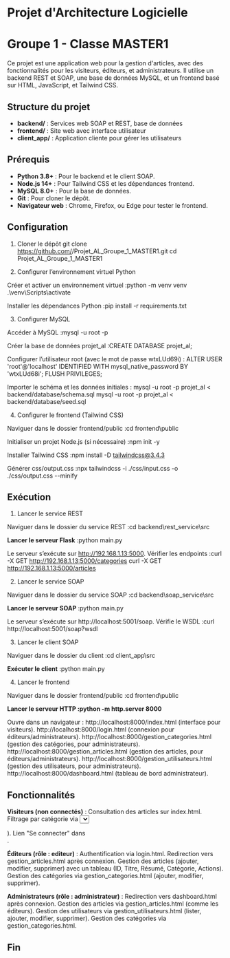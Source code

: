 # Projet d'Architecture Logicielle
# Groupe 1 - Classe MASTER1
Ce projet est une application web pour la gestion d'articles, avec des fonctionnalités pour les visiteurs, éditeurs, et administrateurs. Il utilise un backend REST et SOAP, une base de données MySQL, et un frontend basé sur HTML, JavaScript, et Tailwind CSS.

## Structure du projet
- **backend/** : Services web SOAP et REST, base de données
- **frontend/** : Site web avec interface utilisateur
- **client_app/** : Application cliente pour gérer les utilisateurs


## Prérequis
- **Python 3.8+** : Pour le backend et le client SOAP.
- **Node.js 14+** : Pour Tailwind CSS et les dépendances frontend.
- **MySQL 8.0+** : Pour la base de données.
- **Git** : Pour cloner le dépôt.
- **Navigateur web** : Chrome, Firefox, ou Edge pour tester le frontend.

## Configuration
1. Cloner le dépôt
git clone https://github.com/<ton-utilisateur>/Projet_AL_Groupe_1_MASTER1.git
cd Projet_AL_Groupe_1_MASTER1

2. Configurer l’environnement virtuel Python

Créer et activer un environnement virtuel :python -m venv venv
.\venv\Scripts\activate


Installer les dépendances Python :pip install -r requirements.txt


3. Configurer MySQL

Accéder à MySQL :mysql -u root -p


Créer la base de données projet_al :CREATE DATABASE projet_al;


Configurer l’utilisateur root (avec le mot de passe wtxLUd69i) :
ALTER USER 'root'@'localhost' IDENTIFIED WITH mysql_native_password BY 'wtxLUd68i';
FLUSH PRIVILEGES;


Importer le schéma et les données initiales :
mysql -u root -p projet_al < backend/database/schema.sql
mysql -u root -p projet_al < backend/database/seed.sql


4. Configurer le frontend (Tailwind CSS)

Naviguer dans le dossier frontend/public :cd frontend\public


Initialiser un projet Node.js (si nécessaire) :npm init -y


Installer Tailwind CSS :npm install -D tailwindcss@3.4.3


Générer css/output.css :npx tailwindcss -i ./css/input.css -o ./css/output.css --minify



## Exécution
1. Lancer le service REST

Naviguer dans le dossier du service REST :cd backend\rest_service\src


**Lancer le serveur Flask** :python main.py

Le serveur s’exécute sur http://192.168.1.13:5000.
Vérifier les endpoints :curl -X GET http://192.168.1.13:5000/categories
curl -X GET http://192.168.1.13:5000/articles


2. Lancer le service SOAP

Naviguer dans le dossier du service SOAP :cd backend\soap_service\src


**Lancer le serveur SOAP** :python main.py


Le serveur s’exécute sur http://localhost:5001/soap.
Vérifie le WSDL :curl http://localhost:5001/soap?wsdl



3. Lancer le client SOAP

Naviguer dans le dossier du client :cd client_app\src


**Exécuter le client** :python main.py



4. Lancer le frontend

Naviguer dans le dossier frontend/public :cd frontend\public

**Lancer le serveur HTTP :python -m http.server 8000**


Ouvre dans un navigateur :
http://localhost:8000/index.html (interface pour visiteurs).
http://localhost:8000/login.html (connexion pour éditeurs/administrateurs).
http://localhost:8000/gestion_categories.html (gestion des catégories, pour administrateurs).
http://localhost:8000/gestion_articles.html (gestion des articles, pour éditeurs/administrateurs).
http://localhost:8000/gestion_utilisateurs.html (gestion des utilisateurs, pour administrateurs).
http://localhost:8000/dashboard.html (tableau de bord administrateur).



## Fonctionnalités

**Visiteurs (non connectés)** :
Consultation des articles sur index.html.
Filtrage par catégorie via <select id="category">.
Détails des articles dans une modale (<div id="articleModal">).
Lien "Se connecter" dans <div id="authStatus">.


**Éditeurs (rôle : editeur)** :
Authentification via login.html.
Redirection vers gestion_articles.html après connexion.
Gestion des articles (ajouter, modifier, supprimer) avec un tableau (ID, Titre, Résumé, Catégorie, Actions).
Gestion des catégories via gestion_categories.html (ajouter, modifier, supprimer).


**Administrateurs (rôle : administrateur)** :
Redirection vers dashboard.html après connexion.
Gestion des articles via gestion_articles.html (comme les éditeurs).
Gestion des utilisateurs via gestion_utilisateurs.html (lister, ajouter, modifier, supprimer).
Gestion des catégories via gestion_categories.html.


## Fin 